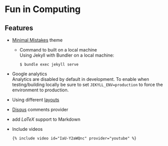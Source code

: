 # Fun in Computing
<!-- The code repository for [www.funincomputing.com](https://www.funincomputing.com). -->


## Features

- [Minimal Mistakes](https://mmistakes.github.io/minimal-mistakes/) theme 
    - Command to built on a local machine\
        Using Jekyll with Bundler on a local machine:
        ```
        $ bundle exec jekyll serve
        ```

- Google analytics\
Analytics are disabled by default in development. To enable when testing/building locally be sure to set `JEKYLL_ENV=production` to force the environment to production.

- Using different [layouts](https://mmistakes.github.io/minimal-mistakes/docs/layouts/#home-page-layout)

- [Disqus](https://disqus.com/) comments provider
- add _LaTeX_ support to Markdown

- Include videos
    ```
    {% include video id="IaU-Y2aWQnc" provider="youtube" %}
    ```